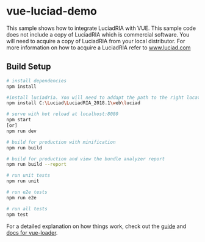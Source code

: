 # vue-luciad-demo

This sample shows how to integrate LuciadRIA with VUE.
This sample code does not include a copy of LuciadRIA which is commercial software. 
You will need to acquire a copy of LuciadRIA from your local distributor.  For more information on how to acquire a LuciadRIA refer to www.luciad.com

## Build Setup

``` bash
# install dependencies
npm install

#install luciadria. You will need to addapt the path to the right location of your LuciadRIA release
npm install C:\Luciad\LuciadRIA_2018.1\web\luciad 

# serve with hot reload at localhost:8080
npm start
[or]
npm run dev

# build for production with minification
npm run build

# build for production and view the bundle analyzer report
npm run build --report

# run unit tests
npm run unit

# run e2e tests
npm run e2e

# run all tests
npm test
```

For a detailed explanation on how things work, check out the [guide](http://vuejs-templates.github.io/webpack/) and [docs for vue-loader](http://vuejs.github.io/vue-loader).

